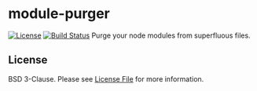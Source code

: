 # module-purger
[![License](https://img.shields.io/badge/License-BSD%203--Clause-green.svg)]() 
[![Build Status](https://travis-ci.org/DLoT/module-purger.svg?branch=master)](https://travis-ci.org/DLoT/module-purger)
Purge your node modules from superfluous files. 

## License

BSD 3-Clause. Please see [License File](LICENSE) for more information.
